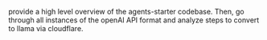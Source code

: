 provide a high level overview of the agents-starter codebase. Then, go through all instances of the openAI API format and analyze steps to convert to llama via cloudflare.